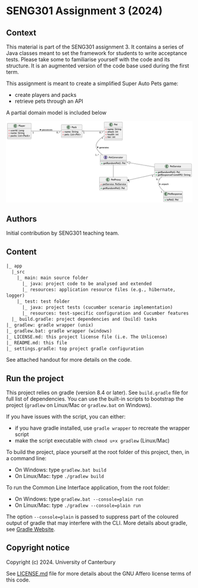 # SENG301 Assignment 3 (2024)

## Context

This material is part of the SENG301 assignment 3. It contains a series of Java
classes meant to set the framework for students to write acceptance tests. Please
take some to familiarise yourself with the code and its structure. It is an augmented
version of the code base used during the first term.

This assignment is meant to create a simplified Super Auto Pets game:

- create players and packs
- retrieve pets through an API

A partial domain model is included below

![Super Auto Pets App](diagrams/sap-domain.png)

## Authors

Initial contribution by SENG301 teaching team.

## Content

```
|_ app
  |_src
    |_ main: main source folder
      |_ java: project code to be analysed and extended
      |_ resources: application resource files (e.g., hibernate, logger)
    |_ test: test folder
      |_ java: project tests (cucumber scenario implementation)
      |_ resources: test-specific configuration and Cucumber features
  |_ build.gradle: project dependencies and (build) tasks
|_ gradlew: gradle wrapper (unix)
|_ gradlew.bat: gradle wrapper (windows)
|_ LICENSE.md: this project license file (i.e. The Unlicense)
|_ README.md: this file
|_ settings.gradle: top project gradle configuration

```

See attached handout for more details on the code.

## Run the project

This project relies on gradle (version 8.4 or later). See `build.gradle` file for
full list of dependencies. You can use the built-in scripts to bootstrap the
project (`gradlew` on Linux/Mac or `gradlew.bat` on Windows).

If you have issues with the script, you can either:

- if you have gradle installed, use `gradle wrapper` to recreate the wrapper script
- make the script executable with `chmod u+x gradlew` (Linux/Mac)

To build the project, place yourself at the root folder of this project, then,
in a command line:

- On Windows: type `gradlew.bat build`
- On Linux/Mac: type `./gradlew build`

To run the Common Line Interface application, from the root folder:

- On Windows: type `gradlew.bat --console=plain run`
- On Linux/Mac: type `./gradlew --console=plain run`

The option `--console=plain` is passed to suppress part of the coloured output
of gradle that may interfere with the CLI. More details about gradle, see
[Gradle Website](https://gradle.org/).

## Copyright notice

Copyright (c) 2024. University of Canterbury

See [LICENSE.md](./LICENSE.md) file for more details about the GNU Affero license
terms of this code.
